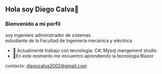 ## Hola soy Diego Calva👋
### Bienvenido a mi perfil

soy ingeniero administrador de sistemas  
estudiante de la Facultad de Ingeniería mecánica y eléctrica

- 🔭 Actualmente trabajo con tecnologia: C#, Mysql mangement studio
- 🌱En este momento me encuentro aprendiendo la tecnologia Blazor

contacto: diegocalva2002@gmail.com

